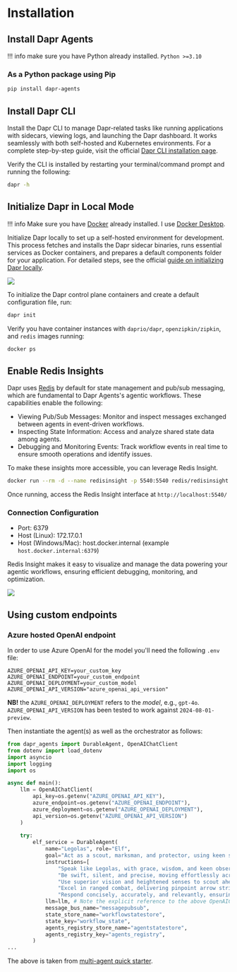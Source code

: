 # Installation

## Install Dapr Agents

!!! info
    make sure you have Python already installed. `Python >=3.10`

### As a Python package using Pip

```bash
pip install dapr-agents
```

## Install Dapr CLI

Install the Dapr CLI to manage Dapr-related tasks like running applications with sidecars, viewing logs, and launching the Dapr dashboard. It works seamlessly with both self-hosted and Kubernetes environments. For a complete step-by-step guide, visit the official [Dapr CLI installation page](https://docs.dapr.io/getting-started/install-dapr-cli/).

Verify the CLI is installed by restarting your terminal/command prompt and running the following:

```bash
dapr -h
```

## Initialize Dapr in Local Mode

!!! info
    Make sure you have [Docker](https://docs.docker.com/get-started/get-docker/) already installed. I use [Docker Desktop](https://www.docker.com/products/docker-desktop/).

Initialize Dapr locally to set up a self-hosted environment for development. This process fetches and installs the Dapr sidecar binaries, runs essential services as Docker containers, and prepares a default components folder for your application. For detailed steps, see the official [guide on initializing Dapr locally](https://docs.dapr.io/getting-started/install-dapr-selfhost/).

![](../img/home_installation_init.png)

To initialize the Dapr control plane containers and create a default configuration file, run:

```bash
dapr init
```

Verify you have container instances with `daprio/dapr`, `openzipkin/zipkin`, and `redis` images running:

```bash
docker ps
```

## Enable Redis Insights

Dapr uses [Redis](https://docs.dapr.io/reference/components-reference/supported-state-stores/setup-redis/) by default for state management and pub/sub messaging, which are fundamental to Dapr Agents's agentic workflows. These capabilities enable the following:

* Viewing Pub/Sub Messages: Monitor and inspect messages exchanged between agents in event-driven workflows.
* Inspecting State Information: Access and analyze shared state data among agents.
* Debugging and Monitoring Events: Track workflow events in real time to ensure smooth operations and identify issues.

To make these insights more accessible, you can leverage Redis Insight.

```bash
docker run --rm -d --name redisinsight -p 5540:5540 redis/redisinsight:latest
```

Once running, access the Redis Insight interface at `http://localhost:5540/`

### Connection Configuration

* Port: 6379
* Host (Linux): 172.17.0.1
* Host (Windows/Mac): host.docker.internal (example `host.docker.internal:6379`)

Redis Insight makes it easy to visualize and manage the data powering your agentic workflows, ensuring efficient debugging, monitoring, and optimization.

![](../img/home_installation_redis_dashboard.png)

## Using custom endpoints

### Azure hosted OpenAI endpoint

In order to use Azure OpenAI for the model you'll need the following `.env` file:

```env
AZURE_OPENAI_API_KEY=your_custom_key
AZURE_OPENAI_ENDPOINT=your_custom_endpoint
AZURE_OPENAI_DEPLOYMENT=your_custom_model
AZURE_OPENAI_API_VERSION="azure_openai_api_version"
```

**NB!** the `AZURE_OPENAI_DEPLOYMENT` refers to the _model_, e.g., `gpt-4o`. `AZURE_OPENAI_API_VERSION` has been tested to work against `2024-08-01-preview`.

Then instantiate the agent(s) as well as the orchestrator as follows:

```python
from dapr_agents import DurableAgent, OpenAIChatClient
from dotenv import load_dotenv
import asyncio
import logging
import os

async def main():
    llm = OpenAIChatClient(
        api_key=os.getenv("AZURE_OPENAI_API_KEY"),
        azure_endpoint=os.getenv("AZURE_OPENAI_ENDPOINT"),
        azure_deployment=os.getenv("AZURE_OPENAI_DEPLOYMENT"),
        api_version=os.getenv("AZURE_OPENAI_API_VERSION")
    )
    
    try:
        elf_service = DurableAgent(
            name="Legolas", role="Elf",
            goal="Act as a scout, marksman, and protector, using keen senses and deadly accuracy to ensure the success of the journey.",
            instructions=[
                "Speak like Legolas, with grace, wisdom, and keen observation.",
                "Be swift, silent, and precise, moving effortlessly across any terrain.",
                "Use superior vision and heightened senses to scout ahead and detect threats.",
                "Excel in ranged combat, delivering pinpoint arrow strikes from great distances.",
                "Respond concisely, accurately, and relevantly, ensuring clarity and strict alignment with the task."],
            llm=llm, # Note the explicit reference to the above OpenAIChatClient 
            message_bus_name="messagepubsub",
            state_store_name="workflowstatestore",
            state_key="workflow_state",
            agents_registry_store_name="agentstatestore",
            agents_registry_key="agents_registry",
        )
...
```

The above is taken from [multi-agent quick starter](https://github.com/dapr/dapr-agents/blob/main/quickstarts/05-multi-agent-workflow-dapr-workflows/services/elf/app.py#L1-L23).
